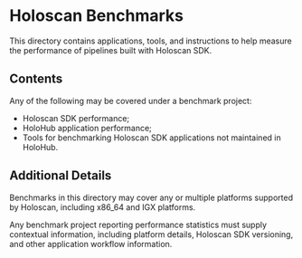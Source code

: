 # Holoscan Benchmarks

This directory contains applications, tools, and instructions to help measure
the performance of pipelines built with Holoscan SDK.

## Contents

Any of the following may be covered under a benchmark project:
- Holoscan SDK performance;
- HoloHub application performance;
- Tools for benchmarking Holoscan SDK applications not maintained in HoloHub.

## Additional Details

Benchmarks in this directory may cover any or multiple platforms supported by Holoscan, including x86_64 and IGX platforms.

Any benchmark project reporting performance statistics must supply contextual information, including platform details, Holoscan SDK versioning, and other application workflow information.
